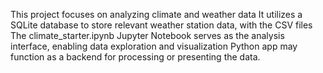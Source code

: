 This project focuses on analyzing climate and weather data
It utilizes a SQLite database to store relevant weather station data, with the CSV files
The climate_starter.ipynb Jupyter Notebook serves as the analysis interface, enabling data exploration and visualization
Python app may function as a backend for processing or presenting the data.
